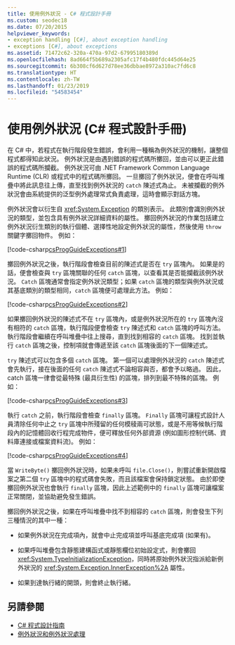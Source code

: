 ```yaml
---
title: 使用例外狀況 - C# 程式設計手冊
ms.custom: seodec18
ms.date: 07/20/2015
helpviewer_keywords:
- exception handling [C#], about exception handling
- exceptions [C#], about exceptions
ms.assetid: 71472c62-320a-470a-97d2-67995180389d
ms.openlocfilehash: 8ad664f5b689a2305afc17f4b480fdc445d64e25
ms.sourcegitcommit: 6b308cf6d627d78ee36dbbae8972a310ac7fd6c8
ms.translationtype: HT
ms.contentlocale: zh-TW
ms.lasthandoff: 01/23/2019
ms.locfileid: "54583454"
---
```

# <a name="using-exceptions-c-programming-guide"></a>使用例外狀況 (C# 程式設計手冊)
在 C# 中，若程式在執行階段發生錯誤，會利用一種稱為例外狀況的機制，讓整個程式都得知此狀況。 例外狀況是由遇到錯誤的程式碼所擲回，並由可以更正此錯誤的程式碼所攔截。 例外狀況可由 .NET Framework Common Language Runtime (CLR) 或程式中的程式碼所擲回。 一旦擲回了例外狀況，便會在呼叫堆疊中將此訊息往上傳，直至找到例外狀況的 `catch` 陳述式為止。 未被攔截的例外狀況會由系統提供的泛型例外處理常式負責處理，這時會顯示對話方塊。  
  
 例外狀況會以衍生自 <xref:System.Exception> 的類別表示。 此類別會識別例外狀況的類型，並包含具有例外狀況詳細資料的屬性。 擲回例外狀況的作業包括建立例外狀況衍生類別的執行個體、選擇性地設定例外狀況的屬性，然後使用 `throw` 關鍵字擲回物件。 例如：  
  
 [!code-csharp[csProgGuideExceptions#1](../../../csharp/programming-guide/exceptions/codesnippet/CSharp/using-exceptions_1.cs)]  
  
 擲回例外狀況之後，執行階段會檢查目前的陳述式是否在 `try` 區塊內。 如果是的話，便會檢查與 `try` 區塊關聯的任何 `catch` 區塊，以查看其是否能攔截該例外狀況。 `Catch` 區塊通常會指定例外狀況類型；如果 `catch` 區塊的類型與例外狀況或其基底類別的類型相同，`catch` 區塊便可處理此方法。 例如：  
  
 [!code-csharp[csProgGuideExceptions#2](../../../csharp/programming-guide/exceptions/codesnippet/CSharp/using-exceptions_2.cs)]  
  
 如果擲回例外狀況的陳述式不在 `try` 區塊內，或是例外狀況所在的 `try` 區塊內沒有相符的 `catch` 區塊，執行階段便會檢查 `try` 陳述式和 `catch` 區塊的呼叫方法。 執行階段會繼續在呼叫堆疊中往上搜尋，直到找到相容的 `catch` 區塊。 找到並執行 `catch` 區塊之後，控制項就會傳遞至該 `catch` 區塊後面的下一個陳述式。  
  
 `try` 陳述式可以包含多個 `catch` 區塊。 第一個可以處理例外狀況的 `catch` 陳述式會先執行，接在後面的任何 `catch` 陳述式不論相容與否，都會予以略過。 因此，catch 區塊一律會從最特殊 (最具衍生性) 的區塊，排列到最不特殊的區塊。 例如：  
  
 [!code-csharp[csProgGuideExceptions#3](../../../csharp/programming-guide/exceptions/codesnippet/CSharp/using-exceptions_3.cs)]  
  
 執行 `catch` 之前，執行階段會檢查 `finally` 區塊。 `Finally` 區塊可讓程式設計人員清除任何中止之 `try` 區塊中所殘留的任何模稜兩可狀態，或是不用等候執行階段內的記憶體回收行程完成物件，便可釋放任何外部資源 (例如圖形控制代碼、資料庫連接或檔案資料流)。 例如：  
  
 [!code-csharp[csProgGuideExceptions#4](../../../csharp/programming-guide/exceptions/codesnippet/CSharp/using-exceptions_4.cs)]  
  
 當 `WriteByte()` 擲回例外狀況時，如果未呼叫 `file.Close()`，則嘗試重新開啟檔案之第二個 `try` 區塊中的程式碼會失敗，而且該檔案會保持鎖定狀態。 由於即使擲回例外狀況也會執行 `finally` 區塊，因此上述範例中的 `finally` 區塊可讓檔案正常關閉，並協助避免發生錯誤。  
  
 擲回例外狀況之後，如果在呼叫堆疊中找不到相容的 `catch` 區塊，則會發生下列三種情況的其中一種：  
  
-   如果例外狀況在完成項內，就會中止完成項並呼叫基底完成項 (如果有)。  
  
-   如果呼叫堆疊包含靜態建構函式或靜態欄位初始設定式，則會擲回 <xref:System.TypeInitializationException>，同時將原始例外狀況指派給新例外狀況的 <xref:System.Exception.InnerException%2A> 屬性。  
  
-   如果到達執行緒的開頭，則會終止執行緒。  
  
## <a name="see-also"></a>另請參閱

- [C# 程式設計指南](../../../csharp/programming-guide/index.md)
- [例外狀況和例外狀況處理](../../../csharp/programming-guide/exceptions/index.md)
